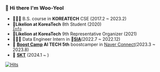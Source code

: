 ### 👋 Hi there I'm Woo-Yeol
<!--Frameworks-->

<!-- <p align="center">
   <img src="https://img.shields.io/badge/django-092E20?style=for-the-badge&logo=django&logoColor=white"></a>&nbsp   
   <img src="https://img.shields.io/badge/DJANGO-REST-ff1709?style=for-the-badge&logo=django&logoColor=white&color=ff1709&labelColor=gray"></a>&nbsp   
</p> -->

<!--Languages-->
<!-- <p align="center">
   <img src="https://img.shields.io/badge/python-3670A0?style=for-the-badge&logo=python&logoColor=ffdd54"></a>&nbsp   
   <img src="https://img.shields.io/badge/shell_script-%23121011.svg?style=for-the-badge&logo=gnu-bash&logoColor=white"></a>&nbsp   
   <img src="https://img.shields.io/badge/c++-%2300599C.svg?style=for-the-badge&logo=c%2B%2B&logoColor=white"></a>&nbsp   
</p> -->

<!--Hosting/SaaS-->
<!-- <p align="center">
  <img src="https://img.shields.io/badge/AWS-%23FF9900.svg?style=for-the-badge&logo=amazon-aws&logoColor=white"></a>&nbsp
</p> -->

<!--Version Control-->
<!-- <p align="center">
  <img src="https://img.shields.io/badge/github-181717?style=for-the-badge&logo=github&logoColor=white"></a>&nbsp
  <img src="https://img.shields.io/badge/git-F05032?style=for-the-badge&logo=git&logoColor=white"></a>&nbsp
</p> -->

<!--Database-->
<!-- <p align="center">
  <img src="https://img.shields.io/badge/postgres-%23316192.svg?style=for-the-badge&logo=postgresql&logoColor=white"></a>&nbsp
  <img src="https://img.shields.io/badge/sqlite-%2307405e.svg?style=for-the-badge&logo=sqlite&logoColor=white"></a>&nbsp
</p> -->

<!--Other-->
<!-- <p align="center">
  <img src="https://img.shields.io/badge/Notion-%23000000.svg?style=for-the-badge&logo=notion&logoColor=white"></a>&nbsp
</p> -->


- 👨🏻‍💻 B.S. course in **KOREATECH** CSE (2017.2 ~ 2023.2) 
- 🦁**Likelion at KoreaTech** 8th Student (2020) <code><a href="https://www.likelion.net/"><img height="15" src="https://oopy.lazyrockets.com/api/rest/cdn/image/a1ea1add-8fec-4f53-92f1-1e08abf04a19.png"> Info</a></code>
- 🦁**Likelion at KoreaTech** 9th Representative Organizer (2021)
- 👨🏻‍💻 Data Engineer Intern in **🌌[SIA](https://www.si-analytics.ai)**(2022.7 ~ 2022.12)
- 🦾 **[Boost Camp](https://boostcamp.connect.or.kr) AI TECH 5th** boostcamper in [Naver Connect](https://www.connect.or.kr)(2023.3 ~ 2023.8)
- 🦾 **[SKT](https://www.sktelecom.com)** (2024.1 ~ )  
<!-- ![Top Langs](https://github-readme-stats.vercel.app/api/top-langs/?username=Woo-Yeol&layout=compact) -->
<!-- <a href="https://github.com/anuraghazra/github-readme-stats" align="center">
  <img align="center" src="https://github-readme-stats.vercel.app/api?username=woo-yeol&theme=vision-friendly-dark&show_icons=true&hide_border=true" />
</a> -->
<!-- 
<div align="center">
  
![Woo-Yeol's GitHub stats](https://github-readme-stats.vercel.app/api?username=woo-yeol&theme=vision-friendly-dark&show_icons=true&hide_border=true)

</div> -->

[![Hits](https://hits.seeyoufarm.com/api/count/incr/badge.svg?url=https%3A%2F%2Fgithub.com%2FWoo-Yeol&count_bg=%23070D68&title_bg=%23555555&icon=&icon_color=%23E7E7E7&title=hits&edge_flat=false)](https://hits.seeyoufarm.com)
